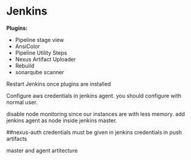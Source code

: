 # Jenkins

**Plugins:**
* Pipeline stage view
* AnsiColor
* Pipeline Utility Steps
* Nexus Artifact Uploader
* Rebuild
* sonarqube scanner

Restart Jenkins once plugins are installed

Configure aws credentials in jenkins agent. you should configure with normal user.

disable node monitoring since our instances are with less memory. add jenkins agent as node inside jenkins master.


##nexus-auth credentials must be given in jenkins credentials in push artifacts

master and agent artitecture


